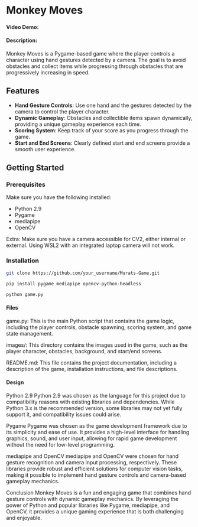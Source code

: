 # Monkey Moves
#### Video Demo:  <URL HERE>
#### Description:

Monkey Moves is a Pygame-based game where the player controls a character using hand gestures detected by a camera. The goal is to avoid obstacles and collect items while progressing through obstacles that are progressively increasing in speed. 

## Features

- **Hand Gesture Controls**: Use one hand and the gestures detected by the camera to control the player character.
- **Dynamic Gameplay**: Obstacles and collectible items spawn dynamically, providing a unique gameplay experience each time.
- **Scoring System**: Keep track of your score as you progress through the game.
- **Start and End Screens**: Clearly defined start and end screens provide a smooth user experience.

## Getting Started

### Prerequisites

Make sure you have the following installed:

- Python 2.9
- Pygame
- mediapipe
- OpenCV

Extra: Make sure you have a camera accessible for CV2, either internal or external. Using WSL2 with an integrated laptop camera will not work.

### Installation

   ```sh
   git clone https://github.com/your_username/Murats-Game.git

pip install pygame mediapipe opencv-python-headless

python game.py
```

#### Files

game.py: This is the main Python script that contains the game logic, including the player controls, obstacle spawning, scoring system, and game state management.

images/: This directory contains the images used in the game, such as the player character, obstacles, background, and start/end screens.

README.md: This file contains the project documentation, including a description of the game, installation instructions, and file descriptions.

#### Design 

Python 2.9
Python 2.9 was chosen as the language for this project due to compatibility reasons with existing libraries and dependencies. While Python 3.x is the recommended version, some libraries may not yet fully support it, and compatibility issues could arise.

Pygame
Pygame was chosen as the game development framework due to its simplicity and ease of use. It provides a high-level interface for handling graphics, sound, and user input, allowing for rapid game development without the need for low-level programming.

mediapipe and OpenCV
mediapipe and OpenCV were chosen for hand gesture recognition and camera input processing, respectively. These libraries provide robust and efficient solutions for computer vision tasks, making it possible to implement hand gesture controls and camera-based gameplay mechanics.

Conclusion
Monkey Moves is a fun and engaging game that combines hand gesture controls with dynamic gameplay mechanics. By leveraging the power of Python and popular libraries like Pygame, mediapipe, and OpenCV, it provides a unique gaming experience that is both challenging and enjoyable.
